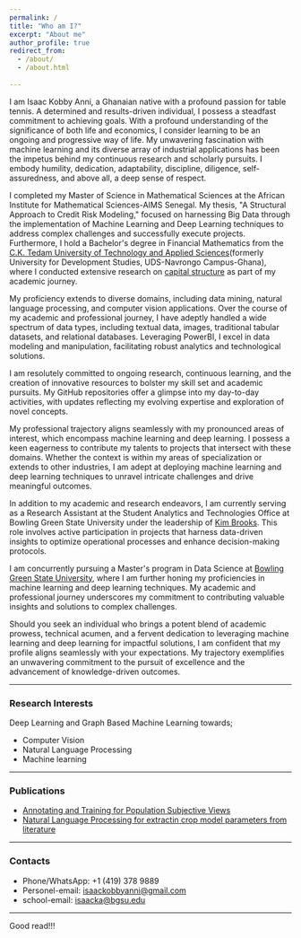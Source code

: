 ```yaml
---
permalink: /
title: "Who am I?"
excerpt: "About me"
author_profile: true
redirect_from: 
  - /about/
  - /about.html
 
---
```

I am Isaac Kobby Anni, a Ghanaian native with a profound passion for table tennis. A determined and results-driven individual, I possess a steadfast commitment to achieving goals. With a profound understanding of the significance of both life and economics, I consider learning to be an ongoing and progressive way of life. My unwavering fascination with machine learning and its diverse array of industrial applications has been the impetus behind my continuous research and scholarly pursuits. I embody humility, dedication, adaptability, discipline, diligence, self-assuredness, and above all, a deep sense of respect.

I completed my Master of Science in Mathematical Sciences at the African Institute for Mathematical Sciences-AIMS Senegal. My thesis, "A Structural Approach to Credit Risk Modeling," focused on harnessing Big Data through the implementation of Machine Learning and Deep Learning techniques to address complex challenges and successfully execute projects. Furthermore, I hold a Bachelor's degree in Financial Mathematics from the [C.K. Tedam University of Technology and Applied Sciences](https://cktutas.edu.gh/)(formerly University for Development Studies, UDS-Navrongo Campus-Ghana), where I conducted extensive research on [capital structure](https://www.investopedia.com/terms/c/capitalstructure.asp) as part of my academic journey.

My proficiency extends to diverse domains, including data mining, natural language processing, and computer vision applications. Over the course of my academic and professional journey, I have adeptly handled a wide spectrum of data types, including textual data, images, traditional tabular datasets, and relational databases. Leveraging PowerBI, I excel in data modeling and manipulation, facilitating robust analytics and technological solutions.

I am resolutely committed to ongoing research, continuous learning, and the creation of innovative resources to bolster my skill set and academic pursuits. My GitHub repositories offer a glimpse into my day-to-day activities, with updates reflecting my evolving expertise and exploration of novel concepts.

My professional trajectory aligns seamlessly with my pronounced areas of interest, which encompass machine learning and deep learning. I possess a keen eagerness to contribute my talents to projects that intersect with these domains. Whether the context is within my areas of specialization or extends to other industries, I am adept at deploying machine learning and deep learning techniques to unravel intricate challenges and drive meaningful outcomes.

In addition to my academic and research endeavors, I am currently serving as a Research Assistant at the Student Analytics and Technologies Office at Bowling Green State University under the leadership of [Kim Brooks](https://www.linkedin.com/in/kimberlyn-brooks-b09b1924/). This role involves active participation in projects that harness data-driven insights to optimize operational processes and enhance decision-making protocols.

I am concurrently pursuing a Master's program in Data Science at [Bowling Green State University](bgsu..edu), where I am further honing my proficiencies in machine learning and deep learning techniques. My academic and professional journey underscores my commitment to contributing valuable insights and solutions to complex challenges.

Should you seek an individual who brings a potent blend of academic prowess, technical acumen, and a fervent dedication to leveraging machine learning and deep learning for impactful solutions, I am confident that my profile aligns seamlessly with your expectations. My trajectory exemplifies an unwavering commitment to the pursuit of excellence and the advancement of knowledge-driven outcomes.

---
### Research Interests
Deep Learning and Graph Based Machine Learning towards;
- Computer Vision
- Natural Language Processing
- Machine learning

---
### Publications
- [Annotating and Training for Population Subjective Views](https://aclanthology.org/2023.wassa-1.36/)
- [Natural Language Processing for extractin crop model parameters from literature](https://github.com/IkeKobby/ikekobby.github.io/blob/master/files/agro_poster_draft6-1.pdf)

---
### Contacts
- Phone/WhatsApp: +1 (419) 378 9889 
- Personel-email: isaackobbyanni@gmail.com
- school-email: isaacka@bgsu.edu


---
Good read!!!



<!-- Example: editing a markdown file for a talk
![Editing a markdown file for a talk](/images/editing-talk.png)
 -->
